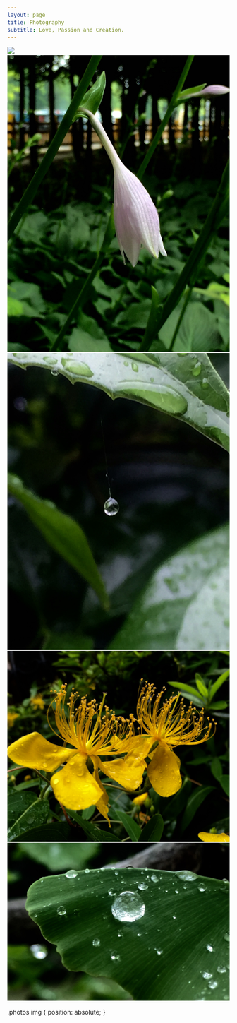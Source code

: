 ```yaml
---
layout: page
title: Photography
subtitle: Love, Passion and Creation.
---
```




<div class="photos"> 
    <img src="img/PhotoGallery/櫻花落英.jpeg" /> 
    <img src="img/PhotoGallery/紫萼.jpeg" /> 
    <img src="img/PhotoGallery/蜘蛛絲上的露珠.jpeg" /> 
    <img src="img/PhotoGallery/金丝桃.jpeg" /> 
    <img src="img/PhotoGallery/銀杏葉上的露珠.jpeg" /> 
</div>

.photos img {
    position: absolute;
}
